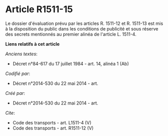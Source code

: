 # Article R1511-15

Le dossier d'évaluation prévu par les articles R. 1511-12 et R. 1511-13 est mis à la disposition du public dans les
conditions de publicité et sous réserve des secrets mentionnés au premier alinéa de l'article L. 1511-4.

**Liens relatifs à cet article**

_Anciens textes_:

  - Décret n°84-617 du 17 juillet 1984 - art. 14, alinéa 1 (Ab)

_Codifié par_:

  - Décret n°2014-530 du 22 mai 2014 - art.

_Créé par_:

  - Décret n°2014-530 du 22 mai 2014 - art.

_Cite_:

  - Code des transports - art. L1511-4 (V)
  - Code des transports - art. R1511-12 (V)
